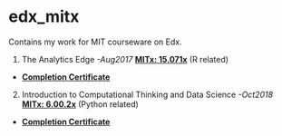 # edx_mitx
Contains my work for MIT courseware on Edx.

1. The Analytics Edge _-Aug2017_ [__MITx: 15.071x__](https://courses.edx.org/courses/course-v1:MITx+15.071x+2T2017/course/) (R related)
* [__Completion Certificate__](https://courses.edx.org/certificates/user/8313840/course/course-v1:MITx+15.071x+2T2017)

2. Introduction to Computational Thinking and Data Science _-Oct2018_ [__MITx: 6.00.2x__](https://courses.edx.org/courses/course-v1:MITx+6.00.2x+3T2017/course/) (Python related)
* [__Completion Certificate__](TBA)